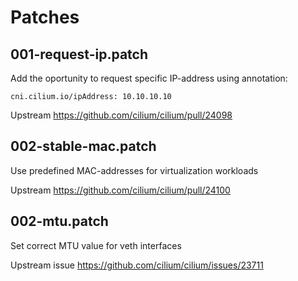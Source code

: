 # Patches

## 001-request-ip.patch

Add the oportunity to request specific IP-address using annotation:

    cni.cilium.io/ipAddress: 10.10.10.10

Upstream <https://github.com/cilium/cilium/pull/24098>

## 002-stable-mac.patch

Use predefined MAC-addresses for virtualization workloads

Upstream <https://github.com/cilium/cilium/pull/24100>

## 002-mtu.patch

Set correct MTU value for veth interfaces

Upstream issue <https://github.com/cilium/cilium/issues/23711>

